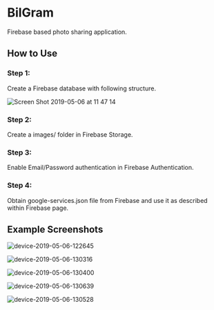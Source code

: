 # BilGram

Firebase based photo sharing application.

## How to Use

### Step 1:

Create a Firebase database with following structure.

![Screen Shot 2019-05-06 at 11 47 14](https://user-images.githubusercontent.com/22095755/57219965-61871900-7002-11e9-8d46-b9ef940193db.png)

### Step 2:

Create a images/ folder in Firebase Storage.

### Step 3:

Enable Email/Password authentication in Firebase Authentication.

### Step 4:

Obtain google-services.json file from Firebase and use it as described within Firebase page.

## Example Screenshots

![device-2019-05-06-122645](https://user-images.githubusercontent.com/22095755/57220136-db1f0700-7002-11e9-9461-75bb301ce8b5.png)

![device-2019-05-06-130316](https://user-images.githubusercontent.com/22095755/57220158-f25df480-7002-11e9-89aa-e7470b97d558.png)

![device-2019-05-06-130400](https://user-images.githubusercontent.com/22095755/57220187-0b66a580-7003-11e9-83ac-eb453b31676b.png)

![device-2019-05-06-130639](https://user-images.githubusercontent.com/22095755/57220208-1e797580-7003-11e9-9a46-cec0ed195935.png)

![device-2019-05-06-130528](https://user-images.githubusercontent.com/22095755/57220211-22a59300-7003-11e9-8000-3e86b3f1844f.png)